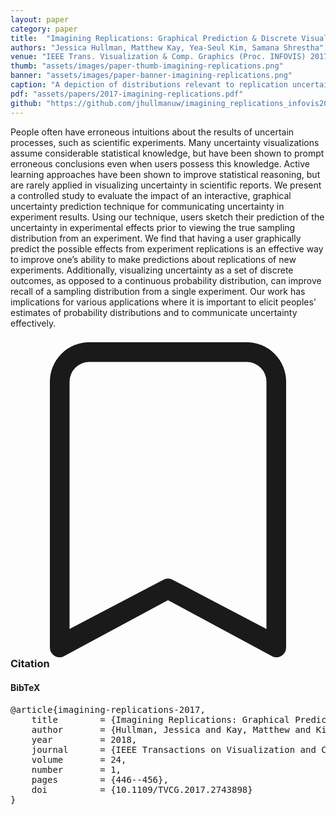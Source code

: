 ```yaml
---
layout: paper
category: paper
title:  "Imagining Replications: Graphical Prediction & Discrete Visualizations Improve Recall & Estimation of Effect Uncertainty"
authors: "Jessica Hullman, Matthew Kay, Yea-Seul Kim, Samana Shrestha"
venue: "IEEE Trans. Visualization & Comp. Graphics (Proc. INFOVIS) 2017"
thumb: "assets/images/paper-thumb-imagining-replications.png"
banner: "assets/images/paper-banner-imagining-replications.png"
caption: "A depiction of distributions relevant to replication uncertainty, including those based on perfect knowledge of the world (left) and those derived from samples obtained in experimentation (right). Our study evaluated whether graphically predicting the true distribution one would see if an experiment were replicated many times using either discrete or continuous visualizations impacted how well participants could recall an observed sampling distribution they were shown (6) or estimate the uncertainty in the replication prediction distribution (7) for a new study."
pdf: "assets/papers/2017-imagining-replications.pdf"
github: "https://github.com/jhullmanuw/imagining_replications_infovis2017"
---
```


<!-- abstract -->
People often have erroneous intuitions about the results of uncertain processes, such as scientific experiments. Many uncertainty visualizations assume considerable statistical knowledge, but have been shown to prompt erroneous conclusions even when users possess this knowledge. Active learning approaches have been shown to improve statistical reasoning, but are rarely applied in visualizing uncertainty in scientific reports. We present a controlled study to evaluate the impact of an interactive, graphical uncertainty prediction technique for communicating uncertainty in experiment results. Using our technique, users sketch their prediction of the uncertainty in experimental effects prior to viewing the true sampling distribution from an experiment. We find that having a user graphically predict the possible effects from experiment replications is an effective way to improve one’s ability to make predictions about replications of new experiments. Additionally, visualizing uncertainty as a set of discrete outcomes, as opposed to a continuous probability distribution, can improve recall of a sampling distribution from a single experiment. Our work has implications for various applications where it is important to elicit peoples’ estimates of probability distributions and to communicate uncertainty effectively.


<h3><svg xmlns="http://www.w3.org/2000/svg" fill="currentColor" class="bi bi-bookmark" viewBox="0 0 16 16">
  <path d="M2 2a2 2 0 0 1 2-2h8a2 2 0 0 1 2 2v13.5a.5.5 0 0 1-.777.416L8 13.101l-5.223 2.815A.5.5 0 0 1 2 15.5V2zm2-1a1 1 0 0 0-1 1v12.566l4.723-2.482a.5.5 0 0 1 .554 0L13 14.566V2a1 1 0 0 0-1-1H4z"/>
</svg> Citation</h3>
<div class="bibtex">
<!-- bibtex -->
<h4>BibTeX</h4>
<pre>
@article{imagining-replications-2017,
	title        = {Imagining Replications: Graphical Prediction & Discrete Visualizations Improve Recall & Estimation of Effect Uncertainty},
	author       = {Hullman, Jessica and Kay, Matthew and Kim, Yea-Seul and Shrestha, Samana},
	year         = 2018,
	journal      = {IEEE Transactions on Visualization and Computer Graphics},
	volume       = 24,
	number       = 1,
	pages        = {446--456},
	doi          = {10.1109/TVCG.2017.2743898}
}
</pre>
</div>